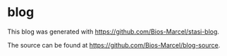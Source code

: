 # blog

This blog was generated with https://github.com/Bios-Marcel/stasi-blog.

The source can be found at https://github.com/Bios-Marcel/blog-source.

